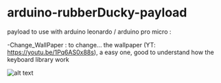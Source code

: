 # arduino-rubberDucky-payload
payload to use with arduino leonardo / arduino pro micro :

-Change_WallPaper : to change... the wallpaper (YT: https://youtu.be/1Pq6AS0x88s), a easy one, good to understand how the keyboard library work





 ![alt text](https://histcultcine.hypotheses.org/files/2020/01/work-in-progress-wip.jpg)
 
